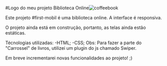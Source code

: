 #Logo do meu projeto Biblioteca Online![coffeebook](https://github.com/Gisa99/biblioteca/assets/88169633/130728a0-f6ec-49ef-b473-2d7302b864a8)

Este projeto #first-mobil é uma biblioteca online. A interface é responsiva. 

O projeto ainda está em construção, portanto, as telas ainda estão estáticas. 

Técnologias utilizadas:
-HTML;
-CSS;
Obs: Para fazer a parte do "Carrossel" de livros, utilizei um plugin do js chamado Swiper.

Em breve incrementarei novas funcionalidades ao projeto! ;)
